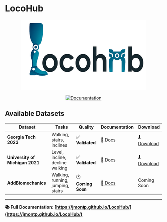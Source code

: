 # LocoHub

<div align="center">
  <img src="docs/assets/locohub_logo.png" alt="LocoHub Logo" width="400">
  
  [![Documentation](https://github.com/jmontp/LocoHub/actions/workflows/deploy-docs.yml/badge.svg)](https://github.com/jmontp/LocoHub/actions/workflows/deploy-docs.yml)
</div>

## Available Datasets

| Dataset | Tasks | Quality | Documentation | Download |
|---------|-------|---------|---------------|----------|
| **Georgia Tech 2023** | Walking, stairs, inclines | ✅ **Validated** | [📄 Docs](https://jmontp.github.io/LocoHub/reference/datasets_documentation/dataset_gtech_2023/) | [⬇️ Download](https://www.dropbox.com/scl/fo/mhkiv4d3zvnbtdlujvgje/ACPxjnoj6XxL60QZCuK1WCw?rlkey=nm5a22pktlcemud4gzod3ow09&dl=0) |
| **University of Michigan 2021** | Level, incline, decline walking | ✅ **Validated** | [📄 Docs](https://jmontp.github.io/LocoHub/reference/datasets_documentation/dataset_umich_2021/) | [⬇️ Download](https://www.dropbox.com/scl/fo/mhkiv4d3zvnbtdlujvgje/ACPxjnoj6XxL60QZCuK1WCw?rlkey=nm5a22pktlcemud4gzod3ow09&dl=0) |
| **AddBiomechanics** | Walking, running, jumping, stairs | 🕐 **Coming Soon** | [📄 Docs](https://jmontp.github.io/LocoHub/reference/datasets_documentation/dataset_addbiomechanics/) | Coming Soon |

---

**📚 Full Documentation: [https://jmontp.github.io/LocoHub/](https://jmontp.github.io/LocoHub/)**